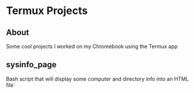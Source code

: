 # Termux Projects

## About
Some cool projects I worked on my Chromebook using the Termux app

## sysinfo_page
Bash script that will display some computer and directory info into an HTML file`
